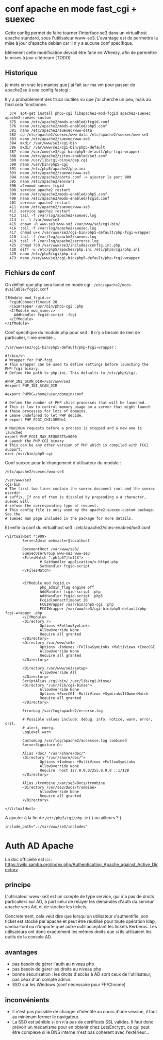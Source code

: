 # conf apache en mode fast_cgi + suexec

Cette config permet de faire tourner l'interface se3 dans un virtualhost apache standard, sous l'utilisateur www-se3. 
L'avantage est de permettre la mise à jour d'apache debian car il n'y a aucune conf spécifique. 

Idélement cette modification devrait être faite en Wheezy, afin de permettre la mises à jour ultérieure (TODO)

## Historique

je mets en vrac les manips que j'ai fait sur ma vm pour passer de apache2se à une config fastcgi :

Il y a probablement des trucs inutiles vu que j'ai cherché un peu, mais au final cela fonctionne.

```
  374  apt-get install php5-cgi libapache2-mod-fcgid apache2-suexec apache2-suexec-custom
  375  nano /etc/apache2/mods-enabled/fcgid.conf 
  376  nano /etc/apache2/mods-enabled/php5.conf 
  381  nano /etc/apache2/suexec/www-data 
  382  cp /etc/apache2/suexec/www-data /etc/apache2/suexec/www-se3
  383  nano /etc/apache2/suexec/www-se3
  384  mkdir /var/www/se3/cgi-bin
  386  mkdir /var/www/se3/cgi-bin/php5-default
  387  nano /var/www/se3/cgi-bin/php5-default/php-fcgi-wrapper
  388  nano /etc/apache2/sites-enabled/se3.conf 
  389  nano /usr/lib/cgi-binse/gep.cgi 
  390  nano /usr/bin/php5-cgi 
  391  nano /etc/php5/apache2/php.ini 
  393  nano /etc/apache2/suexec/www-se3
  394  nano /etc/apache2/ports.conf -> ajouter le port 909
  395  nano /etc/apache2/envvars 
  396  a2enmod suexec fcgid
  398  service apache2 restart
  399  nano /etc/apache2/mods-enabled/php5.conf 
  400  nano /etc/apache2/mods-enabled/fcgid.conf 
  401  service apache2 restart
  411  nano /etc/apache2/suexec/www-se3
  412  service apache2 restart
  413  tail -f /var/log/apache2/suexec.log 
  414  ls -l /var/www/se3
  415  chown -R www-se3:www-se3 /var/www/se3/cgi-bin/
  416  tail -f /var/log/apache2/suexec.log 
  417  chmod u+x /var/www/se3/cgi-bin/php5-default/php-fcgi-wrapper 
  418  tail -f /var/log/apache2/suexec.log 
  419  tail -f /var/log/apache2/errorse.log 
  425  chmod 750 /var/www/se3/includes/config.inc.php
  428  diff -u /etc/php5/apache2/php.ini /etc/php5/cgi/php.ini 
  429  nano /etc/php5/cgi/php.ini 
  473  nano /var/www/se3/cgi-bin/php5-default/php-fcgi-wrapper
```
## Fichiers de conf 
On définit que php sera lancé en mode cgi : 
`/etc/apache2/mods-available/fcgid.conf`
```
IfModule mod_fcgid.c>
  FcgidConnectTimeout 20
  FCGIWrapper /usr/bin/php5-cgi .php
  <IfModule mod_mime.c>
    AddHandler fcgid-script .fcgi
  </IfModule>
</IfModule>
```
Conf spécifique du module php pour se3 : Il n'y a besoin de rien de particulier, il me semble...

`/var/www/se3/cgi-bin/php5-default/php-fcgi-wrapper` :
```
#!/bin/sh
# Wrapper for PHP-fcgi
# This wrapper can be used to define settings before launching the PHP-fcgi binary.
# Define the path to php.ini. This defaults to /etc/phpX/cgi.

#PHP_INI_SCAN_DIR=/var/www/se3
#export PHP_INI_SCAN_DIR

#export PHPRC=/home/user/domain/conf

# Define the number of PHP child processes that will be launched.
# This is low to control memory usage on a server that might launch
# these processes for lots of domains.
# Leave undefined to let PHP decide.
# export PHP_FCGI_CHILDREN=1

# Maximum requests before a process is stopped and a new one is launched
export PHP_FCGI_MAX_REQUESTS=5000
# Launch the PHP CGI binary
# This can be any other version of PHP which is compiled with FCGI support.
exec /usr/bin/php5-cgi

```
Conf suexec pour le changement d'utilisateur du module : 

`/etc/apache2/suexec/www-se3`
```
/var/www/se3
cgi-bin
# The first two lines contain the suexec document root and the suexec userdir
# suffix. If one of them is disabled by prepending a # character, suexec will
# refuse the corresponding type of request.
# This config file is only used by the apache2-suexec-custom package. See the
# suexec man page included in the package for more details.
```
Et enfin la conf du virtualhost se3 : /etc/apache2/sites-enabled/se3.conf
```
<VirtualHost *:909>
        ServerAdmin webmaster@localhost

        DocumentRoot /var/www/se3/
        SuexecUserGroup www-se3 www-se3
        <FilesMatch ".ph(p3?|tml)$">
                # SetHandler application/x-httpd-php
                SetHandler fcgid-script
        </FilesMatch>


        <IfModule mod_fcgid.c>
                php_admin_flag engine off
                AddHandler fcgid-script .php
                AddHandler fcgid-script .php5
                FcgidConnectTimeout 20
                FCGIWrapper /usr/bin/php5-cgi .php
                FCGIWrapper /var/www/se3/cgi-bin/php5-default/php-fcgi-wrapper .php
        </IfModule>
        <Directory />
                Options +FollowSymLinks
                AllowOverride None
                Require all granted
        </Directory>
        <Directory /var/www/se3>
                Options -Indexes +FollowSymLinks +MultiViews +ExecCGI
                AllowOverride None
                Require all granted
        </Directory>

        <Directory /var/www/se3/setup>
                AllowOverride All
        </Directory>
        ScriptAlias /cgi-bin/ /usr/lib/cgi-binse/
        <Directory "/usr/lib/cgi-binse">
                AllowOverride None
                Options +ExecCGI -MultiViews +SymLinksIfOwnerMatch
                Require all granted
        </Directory>

        ErrorLog /var/log/apache2/errorse.log

        # Possible values include: debug, info, notice, warn, error, crit,
        # alert, emerg.
        LogLevel warn

        CustomLog /var/log/apache2/accessse.log combined
        ServerSignature On

        Alias /doc/ "/usr/share/doc/"
        <Directory "/usr/share/doc/">
                Options +Indexes +MultiViews +FollowSymLinks
                AllowOverride None
                Require  host 127.0.0.0/255.0.0.0 ::1/128
        </Directory>

        Alias /trombine /var/se3/Docs/trombine
        <Directory /var/se3/Docs/trombine>
                AllowOverride None
                Require all granted
        </Directory>

</VirtualHost>

```
A ajouter à la fin de `/etc/php5/cgi/php.ini` ( ou ailleurs ? )
```
include_path=".:/var/www/se3/includes"
```
# Auth AD Apache

La doc officielle est ici : 
https://wiki.samba.org/index.php/Authenticating_Apache_against_Active_Directory

## principe
L'utilisateur www-se3 est un compte de type service, qui n'a pas de droits particuliers sur AD, à part celui de relayer les demandes d'auth du serveur apache vers Ad, et de stocker les tickets.

Concretement, cela veut dire que lorsqu'un utilisateur s'authentifie, son ticket est stocké par apache et peut être réutilisé pour toute opération ldap, samba-tool ou n'importe quel autre outil acceptant les tickets Kerberos. Les utilisateurs ont donc exactement les mêmes droits que si ils utilisaient les outils de la console AD.

## avantages
- pas besoin de gérer l'auth au niveau php
- pas besoin de gérer les droits au niveau php
- bonne sécurisation : les droits d'accès à AD sont ceux de l'utilisateur, pas ceux d'un compte admin.
- SSO sur les Windows (conf nécessaire pour FF/Chrome)

## inconvénients
- Il n'est pas possible de changer d'identité au cours d'une session, il faut au minimum fermer le navigateur.
- La SSO est pénible si on n'a pas de certificats SSL valides. Il faut donc prévoir un mécanisme pour en obtenir chez LetsEncrypt, ce qui peut être complexe si le DNS interne n'est pas cohérent avec l'extérieur...


